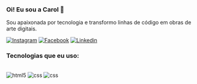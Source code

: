 ### Oi! Eu sou a Carol 💖

Sou apaixonada por tecnologia e transformo linhas de código em obras de arte digitais.

[![Instagram](https://img.shields.io/badge/Instagram-E4405F?style=for-the-badge&logo=instagram&logoColor=white)](https://www.instagram.com/dev.carolineg?igsh=MWVqMHIyczUxaDE0bg%3D%3D&utm_source=qr)
[![Facebook](https://img.shields.io/badge/Facebook-1877F2?style=for-the-badge&logo=facebook&logoColor=white)](https://www.facebook.com/dev.carolineg)
[![Linkedin](https://img.shields.io/badge/LinkedIn-0077B5?style=for-the-badge&logo=linkedin&logoColor=white)](https://www.linkedin.com/in/caroline-goncalves-m/)


### Tecnologias que eu uso:
<div style="display: inline_block"><br/>
<img alt="html5" src="https://img.shields.io/badge/HTML5-E34F26?style=for-the-badge&logo=html5&logoColor=white" />
<img alt="css" src="https://img.shields.io/badge/CSS3-1572B6?style=for-the-badge&logo=css3&logoColor=white" />
<img alt="css" src="https://img.shields.io/badge/JavaScript-F7DF1E?style=for-the-badge&logo=javascript&logoColor=black" />
</div><br/>
